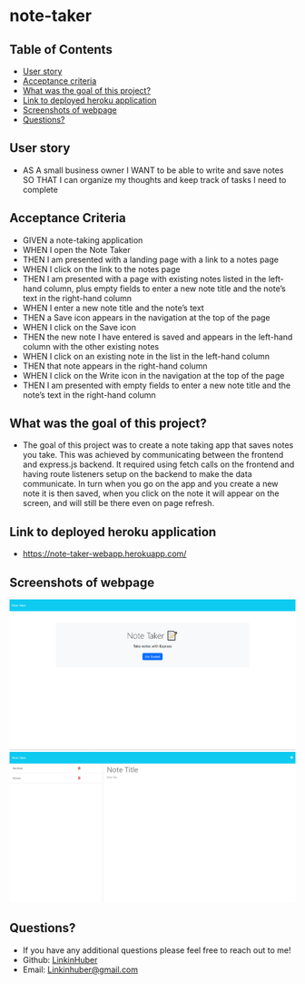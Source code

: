 # note-taker

## Table of Contents
* [User story](#user-story)
* [Acceptance criteria](#acceptance-criteria)
* [What was the goal of this project?](#what-was-the-goal-of-this-project)
* [Link to deployed heroku application](#link-to-deployed-heroku-application)
* [Screenshots of webpage](#screenshots-of-webpage)
* [Questions?](#questions)

## User story
- AS A small business owner
I WANT to be able to write and save notes
SO THAT I can organize my thoughts and keep track of tasks I need to complete

## Acceptance Criteria
- GIVEN a note-taking application
- WHEN I open the Note Taker
- THEN I am presented with a landing page with a link to a notes page
- WHEN I click on the link to the notes page
- THEN I am presented with a page with existing notes listed in the left-hand column, plus empty fields to enter a new note title and the note’s text in the right-hand column
- WHEN I enter a new note title and the note’s text
- THEN a Save icon appears in the navigation at the top of the page
- WHEN I click on the Save icon
- THEN the new note I have entered is saved and appears in the left-hand column with the other existing notes
- WHEN I click on an existing note in the list in the left-hand column
- THEN that note appears in the right-hand column
- WHEN I click on the Write icon in the navigation at the top of the page
- THEN I am presented with empty fields to enter a new note title and the note’s text in the right-hand column

## What was the goal of this project?
- The goal of this project was to create a note taking app that saves notes you take. This was achieved by communicating between the frontend and express.js backend. It required using fetch calls on the frontend and having route listeners setup on the backend to make the data communicate. In turn when you go on the app and you create a new note it is then saved, when you click on the note it will appear on the screen, and will still be there even on page refresh.

## Link to deployed heroku application
- https://note-taker-webapp.herokuapp.com/

## Screenshots of webpage
![Screenshot of home page](./public/assets/images/Screenshot%202023-05-07%20172707.png)
![Screenshot of home page](./public/assets/images/Screenshot%202023-05-12%20002605.png)

## Questions?
  - If you have any additional questions please feel free to reach out to me!
  - Github: [LinkinHuber](https://github.com/LinkinHuber)
  - Email: Linkinhuber@gmail.com